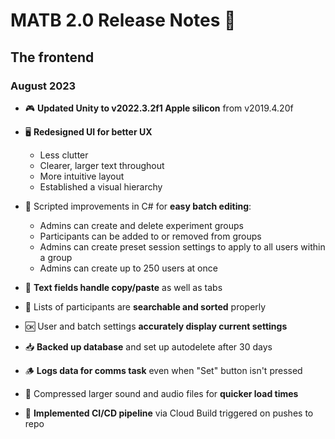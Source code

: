 # MATB 2.0 Release Notes 📓
## The frontend
### August 2023

 - 🎮 **Updated Unity to v2022.3.2f1 Apple silicon** from v2019.4.20f
  
 - 🖥 **Redesigned UI for better UX**
  
      - Less clutter
      - Clearer, larger text throughout
      - More intuitive layout
      - Established a visual hierarchy
  
  - 📜 Scripted improvements in C# for **easy batch editing**:
  
      - Admins can create and delete experiment groups
      - Participants can be added to or removed from groups
      - Admins can create preset session settings to apply to all users within a group
      - Admins can create up to 250 users at once
        
  - 💫 **Text fields handle copy/paste** as well as tabs
  
  - 🔎 Lists of participants are **searchable and sorted** properly
  
  - 🆗 User and batch settings **accurately display current settings**
  
  - 📥 **Backed up database** and set up autodelete after 30 days
    
  - 🪵 **Logs data for comms task** even when "Set" button isn't pressed
  
  - 🚀 Compressed larger sound and audio files for **quicker load times**
  
  - 🤖 **Implemented CI/CD pipeline** via Cloud Build triggered on pushes to repo
